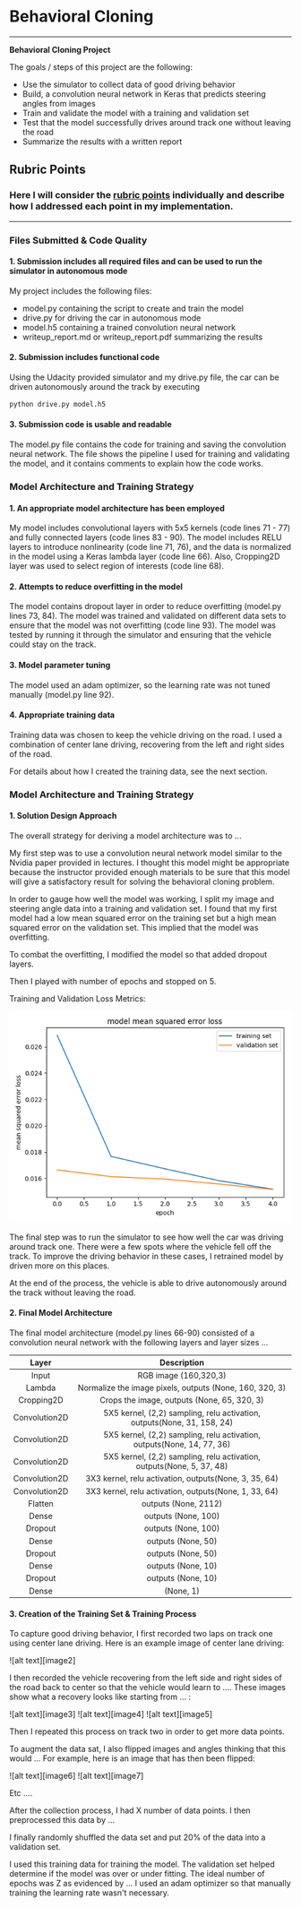 # **Behavioral Cloning** 
---

**Behavioral Cloning Project**

The goals / steps of this project are the following:
* Use the simulator to collect data of good driving behavior
* Build, a convolution neural network in Keras that predicts steering angles from images
* Train and validate the model with a training and validation set
* Test that the model successfully drives around track one without leaving the road
* Summarize the results with a written report


[//]: # (Image References)

[image1]: writeup_images/im1.png

## Rubric Points
### Here I will consider the [rubric points](https://review.udacity.com/#!/rubrics/432/view) individually and describe how I addressed each point in my implementation.  

---
### Files Submitted & Code Quality

#### 1. Submission includes all required files and can be used to run the simulator in autonomous mode

My project includes the following files:
* model.py containing the script to create and train the model
* drive.py for driving the car in autonomous mode
* model.h5 containing a trained convolution neural network 
* writeup_report.md or writeup_report.pdf summarizing the results

#### 2. Submission includes functional code
Using the Udacity provided simulator and my drive.py file, the car can be driven autonomously around the track by executing 
```sh
python drive.py model.h5
```

#### 3. Submission code is usable and readable

The model.py file contains the code for training and saving the convolution neural network. The file shows the pipeline I used for training and validating the model, and it contains comments to explain how the code works.

### Model Architecture and Training Strategy

#### 1. An appropriate model architecture has been employed

My model includes convolutional layers with 5x5 kernels (code lines 71 - 77) and fully connected layers (code lines 83 - 90). The model includes RELU layers to introduce nonlinearity (code line 71, 76), and the data is normalized in the model using a Keras lambda layer (code line 66). Also, Cropping2D layer was used to select region of interests (code line 68).

#### 2. Attempts to reduce overfitting in the model

The model contains dropout layer in order to reduce overfitting (model.py lines 73, 84). The model was trained and validated on different data sets to ensure that the model was not overfitting (code line 93). The model was tested by running it through the simulator and ensuring that the vehicle could stay on the track.

#### 3. Model parameter tuning

The model used an adam optimizer, so the learning rate was not tuned manually (model.py line 92).

#### 4. Appropriate training data

Training data was chosen to keep the vehicle driving on the road. I used a combination of center lane driving, recovering from the left and right sides of the road.

For details about how I created the training data, see the next section. 

### Model Architecture and Training Strategy

#### 1. Solution Design Approach

The overall strategy for deriving a model architecture was to ...

My first step was to use a convolution neural network model similar to the Nvidia paper provided in lectures. I thought this model might be appropriate because the instructor provided enough materials to be sure that this model will give a satisfactory result for solving the behavioral cloning problem.

In order to gauge how well the model was working, I split my image and steering angle data into a training and validation set. I found that my first model had a low mean squared error on the training set but a high mean squared error on the validation set. This implied that the model was overfitting. 

To combat the overfitting, I modified the model so that added dropout layers.

Then I played with number of epochs and stopped on 5. 

Training and Validation Loss Metrics:

![alt text][image1]

The final step was to run the simulator to see how well the car was driving around track one. There were a few spots where the vehicle fell off the track. To improve the driving behavior in these cases, I retrained model by driven more on this places.

At the end of the process, the vehicle is able to drive autonomously around the track without leaving the road.

#### 2. Final Model Architecture

The final model architecture (model.py lines 66-90) consisted of a convolution neural network with the following layers and layer sizes ...

| Layer         		|     Description	        					                | 
|:---------------------:|:---------------------------------------------:                | 
|Input                  | RGB image (160,320,3)                                         |
|Lambda                 | Normalize the image pixels, outputs (None, 160, 320, 3)|                                
|Cropping2D             | Crops the image, outputs (None, 65, 320, 3)|                                
|Convolution2D          | 5X5 kernel, (2,2) sampling, relu activation, outputs(None, 31, 158, 24)    |
|Convolution2D          | 5X5 kernel, (2,2) sampling, relu activation, outputs(None, 14, 77, 36)    |
|Convolution2D          | 5X5 kernel, (2,2) sampling, relu activation, outputs(None, 5, 37, 48)    |
|Convolution2D          | 3X3 kernel, relu activation, outputs(None, 3, 35, 64)    |
|Convolution2D          | 3X3 kernel, relu activation, outputs(None, 1, 33, 64)    |
|Flatten                |outputs (None, 2112)              |
|Dense                  |outputs (None, 100)                |
|Dropout                |outputs (None, 100)                |              
|Dense                  |outputs (None, 50)          |
|Dropout                |outputs (None, 50)                |
|Dense                  | outputs (None, 10)          |
|Dropout                |outputs (None, 10)                |
|Dense                  | (None, 1)            |    

#### 3. Creation of the Training Set & Training Process

To capture good driving behavior, I first recorded two laps on track one using center lane driving. Here is an example image of center lane driving:

![alt text][image2]

I then recorded the vehicle recovering from the left side and right sides of the road back to center so that the vehicle would learn to .... These images show what a recovery looks like starting from ... :

![alt text][image3]
![alt text][image4]
![alt text][image5]

Then I repeated this process on track two in order to get more data points.

To augment the data sat, I also flipped images and angles thinking that this would ... For example, here is an image that has then been flipped:

![alt text][image6]
![alt text][image7]

Etc ....

After the collection process, I had X number of data points. I then preprocessed this data by ...


I finally randomly shuffled the data set and put 20% of the data into a validation set. 

I used this training data for training the model. The validation set helped determine if the model was over or under fitting. The ideal number of epochs was Z as evidenced by ... I used an adam optimizer so that manually training the learning rate wasn't necessary.
